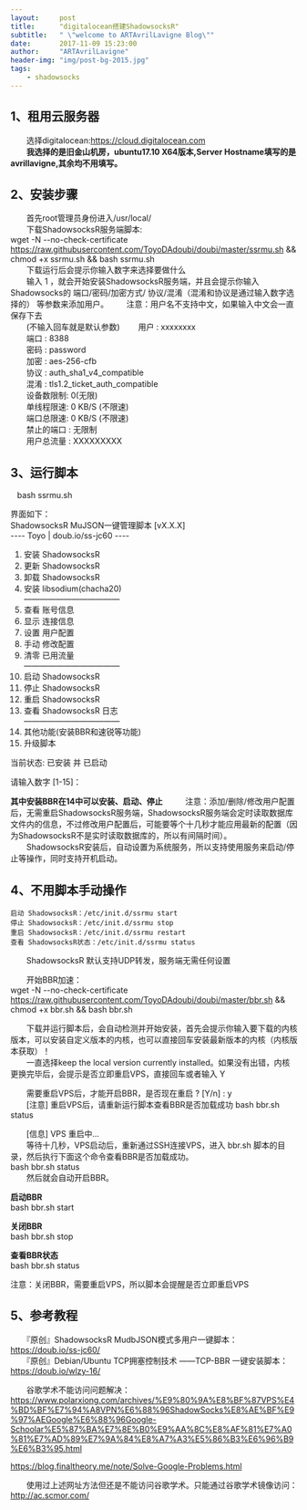 ```yaml
---
layout:     post
title:      "digitalocean搭建ShadowsocksR"
subtitle:   " \"welcome to ARTAvrilLavigne Blog\""
date:       2017-11-09 15:23:00
author:     "ARTAvrilLavigne"
header-img: "img/post-bg-2015.jpg"
tags:
    - shadowsocks
---
```

## 1、租用云服务器  
　　选择digitalocean:https://cloud.digitalocean.com  
　　**我选择的是旧金山机房，ubuntu17.10 X64版本,Server Hostname填写的是avrillavigne,其余均不用填写。**  
## 2、安装步骤  
　　首先root管理员身份进入/usr/local/  
　　下载ShadowsocksR服务端脚本:  
    wget -N --no-check-certificate https://raw.githubusercontent.com/ToyoDAdoubi/doubi/master/ssrmu.sh && chmod +x ssrmu.sh && bash ssrmu.sh  
　　下载运行后会提示你输入数字来选择要做什么  
　　输入 1 ，就会开始安装ShadowsocksR服务端，并且会提示你输入Shadowsocks的 端口/密码/加密方式/ 协议/混淆（混淆和协议是通过输入数字选择的） 等参数来添加用户。
　　注意：用户名不支持中文，如果输入中文会一直保存下去  
　　(不输入回车就是默认参数)
　　用户 : xxxxxxxx  
　　端口 : 8388  
　　密码 : password  
　　加密 : aes-256-cfb  
　　协议 : auth_sha1_v4_compatible  
　　混淆 : tls1.2_ticket_auth_compatible  
　　设备数限制: 0(无限)  
　　单线程限速: 0 KB/S (不限速)  
　　端口总限速: 0 KB/S (不限速)  
　　禁止的端口 : 无限制  
　　用户总流量 : XXXXXXXXX  

## 3、运行脚本  
    bash ssrmu.sh  

界面如下：  
  ShadowsocksR MuJSON一键管理脚本 [vX.X.X]  
  ---- Toyo | doub.io/ss-jc60 ----  
 
  1. 安装 ShadowsocksR  
  2. 更新 ShadowsocksR  
  3. 卸载 ShadowsocksR  
  4. 安装 libsodium(chacha20)  
————————————  
  5. 查看 账号信息  
  6. 显示 连接信息  
  7. 设置 用户配置  
  8. 手动 修改配置  
  9. 清零 已用流量  
————————————  
 10. 启动 ShadowsocksR  
 11. 停止 ShadowsocksR  
 12. 重启 ShadowsocksR  
 13. 查看 ShadowsocksR 日志  
————————————  
 14. 其他功能(安装BBR和速锐等功能)  
 15. 升级脚本  
 
 当前状态: 已安装 并 已启动  
 
请输入数字 [1-15]：  

**其中安装BBR在14中可以安装、启动、停止**  
　　注意：添加/删除/修改用户配置后，无需重启ShadowsocksR服务端，ShadowsocksR服务端会定时读取数据库文件内的信息，不过修改用户配置后，可能要等个十几秒才能应用最新的配置（因为ShadowsocksR不是实时读取数据库的，所以有间隔时间）。  
　　ShadowsocksR安装后，自动设置为系统服务，所以支持使用服务来启动/停止等操作，同时支持开机启动。  

## 4、不用脚本手动操作  
    启动 ShadowsocksR：/etc/init.d/ssrmu start  
    停止 ShadowsocksR：/etc/init.d/ssrmu stop  
    重启 ShadowsocksR：/etc/init.d/ssrmu restart  
    查看 ShadowsocksR状态：/etc/init.d/ssrmu status  
　　ShadowsocksR 默认支持UDP转发，服务端无需任何设置  

　　开始BBR加速：  
wget -N --no-check-certificate https://raw.githubusercontent.com/ToyoDAdoubi/doubi/master/bbr.sh && chmod +x bbr.sh && bash bbr.sh  

　　下载并运行脚本后，会自动检测并开始安装，首先会提示你输入要下载的内核版本，可以安装自定义版本的内核，也可以直接回车安装最新版本的内核（内核版本获取）！  
　　一直选择keep the local version currently installed。如果没有出错，内核更换完毕后，会提示是否立即重启VPS，直接回车或者输入 Y   

　　需要重启VPS后，才能开启BBR，是否现在重启 ? [Y/n] : y  
　　[注意]  重启VPS后，请重新运行脚本查看BBR是否加载成功 bash bbr.sh status  
 
　　[信息]  VPS 重启中...  
　　等待十几秒，VPS启动后，重新通过SSH连接VPS，进入 bbr.sh 脚本的目录，然后执行下面这个命令查看BBR是否加载成功。  
    bash bbr.sh status  
　　然后就会自动开启BBR。  

**启动BBR**  
bash bbr.sh start  
 
**关闭BBR**  
bash bbr.sh stop  
 
**查看BBR状态**  
bash bbr.sh status  

注意：关闭BBR，需要重启VPS，所以脚本会提醒是否立即重启VPS  

## 5、参考教程  
　　『原创』ShadowsocksR MudbJSON模式多用户一键脚本：https://doub.io/ss-jc60/  
　　『原创』Debian/Ubuntu TCP拥塞控制技术 ——TCP-BBR 一键安装脚本：https://doub.io/wlzy-16/  

　　谷歌学术不能访问问题解决：  
https://www.polarxiong.com/archives/%E9%80%9A%E8%BF%87VPS%E4%BD%BF%E7%94%A8VPN%E6%88%96ShadowSocks%E8%AE%BF%E9%97%AEGoogle%E6%88%96Google-Schoolar%E5%87%BA%E7%8E%B0%E9%AA%8C%E8%AF%81%E7%A0%81%E7%AD%89%E7%9A%84%E8%A7%A3%E5%86%B3%E6%96%B9%E6%B3%95.html  

https://blog.finaltheory.me/note/Solve-Google-Problems.html  

　　使用过上述网址方法但还是不能访问谷歌学术。只能通过谷歌学术镜像访问：http://ac.scmor.com/


